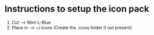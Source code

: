 # Instructions to setup the icon pack
1. Cut --> Mint-L-Blue
2. Place in --> ~/.icons
(Create the .icons folder if not present)
